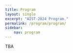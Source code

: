 ```yaml
---
title: Program
layout: single
excerpt: "AIST-2024 Program."
permalink: /program/program/
sidebar: 
    nav: program
---
```


TBA
